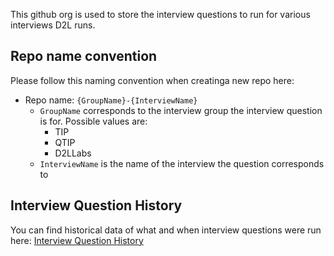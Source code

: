 This github org is used to store the interview questions to run for various interviews D2L runs.

## Repo name convention

Please follow this naming convention when creatinga new repo here:

- Repo name: `{GroupName}-{InterviewName}`
  - `GroupName` corresponds to the interview group the interview question is for. Possible values are:
    - TIP
    - QTIP
    - D2LLabs
  - `InterviewName` is the name of the interview the question corresponds to

## Interview Question History

You can find historical data of what and when interview questions were run here: [Interview Question History](https://desire2learn.atlassian.net/wiki/spaces/TIP/pages/3865641171/Interview+Question+History)
